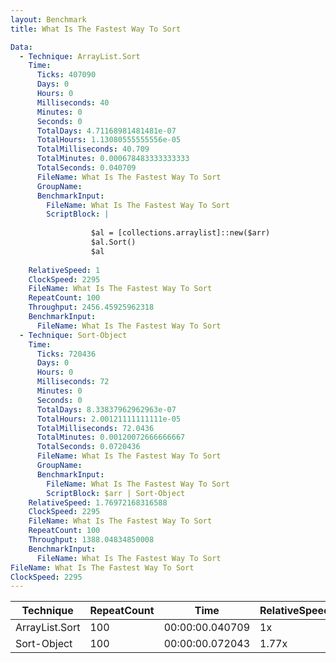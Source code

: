 ```yaml
---
layout: Benchmark
title: What Is The Fastest Way To Sort

Data: 
  - Technique: ArrayList.Sort
    Time: 
      Ticks: 407090
      Days: 0
      Hours: 0
      Milliseconds: 40
      Minutes: 0
      Seconds: 0
      TotalDays: 4.71168981481481e-07
      TotalHours: 1.13080555555556e-05
      TotalMilliseconds: 40.709
      TotalMinutes: 0.000678483333333333
      TotalSeconds: 0.040709
      FileName: What Is The Fastest Way To Sort
      GroupName: 
      BenchmarkInput: 
        FileName: What Is The Fastest Way To Sort
        ScriptBlock: |
           
                  $al = [collections.arraylist]::new($arr) 
                  $al.Sort()
                  $al
              
    RelativeSpeed: 1
    ClockSpeed: 2295
    FileName: What Is The Fastest Way To Sort
    RepeatCount: 100
    Throughput: 2456.45925962318
    BenchmarkInput: 
      FileName: What Is The Fastest Way To Sort
  - Technique: Sort-Object
    Time: 
      Ticks: 720436
      Days: 0
      Hours: 0
      Milliseconds: 72
      Minutes: 0
      Seconds: 0
      TotalDays: 8.33837962962963e-07
      TotalHours: 2.00121111111111e-05
      TotalMilliseconds: 72.0436
      TotalMinutes: 0.00120072666666667
      TotalSeconds: 0.0720436
      FileName: What Is The Fastest Way To Sort
      GroupName: 
      BenchmarkInput: 
        FileName: What Is The Fastest Way To Sort
        ScriptBlock: $arr | Sort-Object
    RelativeSpeed: 1.76972168316588
    ClockSpeed: 2295
    FileName: What Is The Fastest Way To Sort
    RepeatCount: 100
    Throughput: 1388.04834850008
    BenchmarkInput: 
      FileName: What Is The Fastest Way To Sort
FileName: What Is The Fastest Way To Sort
ClockSpeed: 2295
---
```





|Technique     |RepeatCount|Time           |RelativeSpeed|Throughput|
|--------------|-----------|---------------|-------------|----------|
|ArrayList.Sort|100        |00:00:00.040709|1x           |2456.46/s |
|Sort-Object   |100        |00:00:00.072043|1.77x        |1388.05/s |
